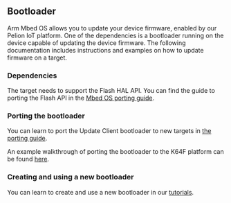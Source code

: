 ## Bootloader

Arm Mbed OS allows you to update your device firmware, enabled by our Pelion IoT platform. One of the dependencies is a bootloader running on the device capable of updating the device firmware. The following documentation includes instructions and examples on how to update firmware on a target.

### Dependencies

The target needs to support the Flash HAL API. You can find the guide to porting the Flash API in the [Mbed OS porting guide](flash.html).

### Porting the bootloader

You can learn to port the Update Client bootloader to new targets in [the porting guide](https://cloud.mbed.com/docs/latest/porting/porting-the-device-management-update-client.html).

An example walkthrough of porting the bootloader to the K64F platform can be found [here](https://cloud.mbed.com/docs/latest/porting/update-k64f-port.html).

### Creating and using a new bootloader

You can learn to create and use a new bootloader in our [tutorials](../tutorials/bootloader.html).
